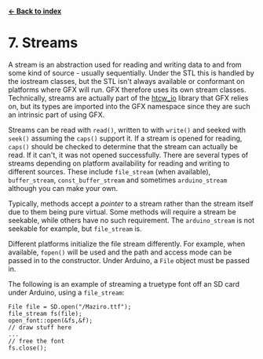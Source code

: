 #### [← Back to index](./index.md)

<a name="7"></a>

# 7. Streams

A stream is an abstraction used for reading and writing data to and from some kind of source - usually sequentially. Under the STL this is handled by the iostream classes, but the STL isn't always available or conformant on platforms where GFX will run. GFX therefore uses its own stream classes. Technically, streams are actually part of the [htcw_io](https://github.com/codewitch-honey-crisis/htcw_io) library that GFX relies on, but its types are imported into the GFX namespace since they are such an intrinsic part of using GFX.

Streams can be read with `read()`, written to with `write()` and seeked with `seek()` assuming the `caps()` support it. If a stream is opened for reading, `caps()` should be checked to determine that the stream can actually be read. If it can't, it was not opened successfully. There are several types of streams depending on platform availability for reading and writing to different sources. These include `file_stream` (when available), `buffer_stream`, `const_buffer_stream` and sometimes `arduino_stream` although you can make your own.

Typically, methods accept a *pointer* to a stream rather than the stream itself due to them being pure virtual. Some methods will require a stream be seekable, while others have no such requirement. The `arduino_stream` is not seekable for example, but `file_stream` is.

Different platforms initialize the file stream differently. For example, when available, `fopen()` will be used and the path and access mode can be passed in to the constructor. Under Arduino, a `File` object must be passed in.

The following is an example of streaming a truetype font off an SD card under Arduino, using a `file_stream`:
```
File file = SD.open("/Maziro.ttf");
file_stream fs(file);
open_font::open(&fs,&f);
// draw stuff here
...
// free the font
fs.close();
```